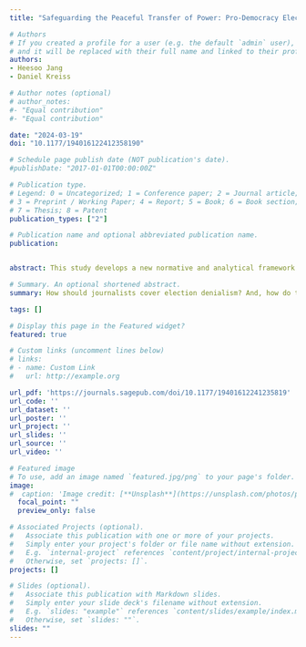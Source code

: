 ```yaml
---
title: "Safeguarding the Peaceful Transfer of Power: Pro-Democracy Electoral Frames and Journalist Coverage of Election Deniers During the 2022 U.S. Midterm Elections"

# Authors
# If you created a profile for a user (e.g. the default `admin` user), write the username (folder name) here 
# and it will be replaced with their full name and linked to their profile.
authors:
- Heesoo Jang
- Daniel Kreiss

# Author notes (optional)
# author_notes:
#- "Equal contribution"
#- "Equal contribution"

date: "2024-03-19"
doi: "10.1177/194016122412358190"

# Schedule page publish date (NOT publication's date).
#publishDate: "2017-01-01T00:00:00Z"

# Publication type.
# Legend: 0 = Uncategorized; 1 = Conference paper; 2 = Journal article;
# 3 = Preprint / Working Paper; 4 = Report; 5 = Book; 6 = Book section;
# 7 = Thesis; 8 = Patent
publication_types: ["2"]

# Publication name and optional abbreviated publication name.
publication: 


abstract: This study develops a new normative and analytical framework of “democracy-framed electoral coverage” grounded in literatures that stress the role of governmental and communicative institutions in protecting democracies from threats. We define “democracy-framed electoral coverage” as journalism that embraces fairly contested elections as an established norm and political ideal, and clearly alerts the public to threats to the peaceful transfer of power. Using the U.S. as a case study of a consolidated democracy facing autocratization threats, the study applies the framework to analyze a comprehensive dataset of 708 articles encompassing twenty one races during the 2022 U.S. midterm elections when candidates who denied the results of the 2020 presidential election were on the ballot. Additionally, we conducted interviews with twelve journalists to evaluate their perspectives and practices regarding election denying candidates. We find that journalists routinely failed to alert the public to the threat posed by candidates unwilling to embrace the legitimacy of U.S. elections. This paper demonstrates the necessity of a normative framework for pro-democracy election coverage, and the findings underscore the electoral fragility of the U.S.—a case of a democracy undergoing autocratization processes and facing threats to the legitimacy of its elections and the peaceful transfer of power.

# Summary. An optional shortened abstract.
summary: How should journalists cover election denialism? And, how do they? In a new article in IJPP, we propose a new standard of “democracy-framed electoral coverage” and evaluate press coverage of the 2022 US midterms. Using the US as a case of a comparatively consolidated liberal democracy undergoing autocratizing pressures, we analyzed 708 national, state, and regional articles encompassing 21 state and federal races with candidates who denied the results of the 2020 presidential election.

tags: []

# Display this page in the Featured widget?
featured: true

# Custom links (uncomment lines below)
# links:
# - name: Custom Link
#   url: http://example.org

url_pdf: 'https://journals.sagepub.com/doi/10.1177/19401612241235819'
url_code: ''
url_dataset: ''
url_poster: ''
url_project: ''
url_slides: ''
url_source: ''
url_video: ''

# Featured image
# To use, add an image named `featured.jpg/png` to your page's folder. 
image:
#  caption: 'Image credit: [**Unsplash**](https://unsplash.com/photos/pLCdAaMFLTE)'
  focal_point: ""
  preview_only: false

# Associated Projects (optional).
#   Associate this publication with one or more of your projects.
#   Simply enter your project's folder or file name without extension.
#   E.g. `internal-project` references `content/project/internal-project/index.md`.
#   Otherwise, set `projects: []`.
projects: []

# Slides (optional).
#   Associate this publication with Markdown slides.
#   Simply enter your slide deck's filename without extension.
#   E.g. `slides: "example"` references `content/slides/example/index.md`.
#   Otherwise, set `slides: ""`.
slides: ""
---
```




